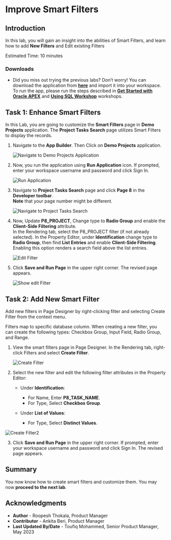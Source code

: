 # Improve Smart Filters

## Introduction
In this lab, you will gain an insight into the abilities of Smart Filters, and learn how to add **New Filters** and Edit existing Filters

Estimated Time: 10 minutes


### Downloads

- Did you miss out trying the previous labs? Don’t worry! You can download the application from **[here](files/demo-projects3.sql)** and import it into your workspace. To run the app, please run the steps described in **[Get Started with Oracle APEX](https://apexapps.oracle.com/pls/apex/r/dbpm/livelabs/run-workshop?p210_wid=3509)** and **[Using SQL Workshop](https://apexapps.oracle.com/pls/apex/r/dbpm/livelabs/run-workshop?p210_wid=3524)** workshops.

## Task 1: Enhance Smart Filters

In this Lab, you are going to customize the **Smart Filters** page in **Demo Projects** application.
The **Project Tasks Search** page utilizes Smart Filters to display the records.

1. Navigate to the **App Builder**. Then Click on **Demo Projects** application.

    ![Navigate to Demo Projects Application](./images/select-projects-app.png " ")

2. Now, you run the application using **Run Application** icon. If prompted, enter your workspace username and password and click Sign In.

    ![Run Application](images/run-application.png " ")

3. Navigate to **Project Tasks Search** page and click **Page 8** in the **Developer toolbar**.      
**Note** that your page number might be different.

    ![Navigate to Project Tasks Search](images/navigate-to-page8.png " ")

4. Now, Update **P8\_PROJECT**, Change type to **Radio Group** and enable the **Client-Side Filtering** attribute.  
   In the Rendering tab, select the P8_PROJECT filter (if not already selected).
   In the Property Editor, under **Identification** change type to **Radio Group**, then find **List Entries** and enable **Client-Side Filtering**. Enabling this option renders a search field above the list entries.

    ![Edit Filter](images/edit-filter1.png " ")

5. Click **Save and Run Page** in the upper right corner.
The revised page appears.

    ![Show edit Filter](images/show-edit-filter1.png " ")


## Task 2: Add New Smart Filter

Add new filters in Page Designer by right-clicking filter and selecting Create Filter from the context menu.

Filters map to specific database column. When creating a new filter, you can create the following types: Checkbox Group, Input Field, Radio Group, and Range.

1. View the smart filters page in Page Designer. In the Rendering tab, right-click Filters and select **Create Filter**.

    ![Create Filter](images/create-filter.png " ")

2. Select the new filter and edit the following filter attributes in the Property Editor:
    - Under **Identification**:
      - For Name, Enter **P8\_TASK_NAME**.
      - For Type,  Select **Checkbox Group**.

    - Under **List of Values**:
      - For Type, Select **Distinct Values**.

  ![Create Filter2](images/create-filter1.png " ")

3. Click **Save and Run Page** in the upper right corner. If prompted, enter your workspace username and password and click Sign In.
The revised page appears.

## Summary

You now know how to create smart filters and customize them. You may now **proceed to the next lab**.

## Acknowledgments

- **Author** - Roopesh Thokala, Product Manager
- **Contributor** - Ankita Beri, Product Manager
- **Last Updated By/Date** - Toufiq Mohammed, Senior Product Manager, May 2023
